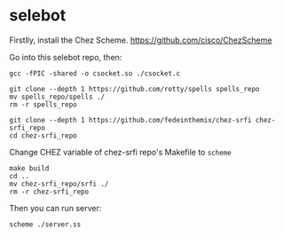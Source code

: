 # selebot

Firstlly, install the Chez Scheme. https://github.com/cisco/ChezScheme

Go into this selebot repo, then:
```
gcc -fPIC -shared -o csocket.so ./csocket.c

git clone --depth 1 https://github.com/rotty/spells spells_repo
mv spells_repo/spells ./
rm -r spells_repo

git clone --depth 1 https://github.com/fedeinthemix/chez-srfi chez-srfi_repo
cd chez-srfi_repo
```
Change CHEZ variable of chez-srfi repo's Makefile to `scheme`
```
make build
cd ..
mv chez-srfi_repo/srfi ./
rm -r chez-srfi_repo
```
Then you can run server:
```
scheme ./server.ss
```
